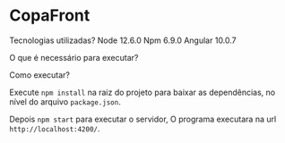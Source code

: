 # CopaFront

Tecnologias utilizadas?
Node 12.6.0
Npm 6.9.0
Angular 10.0.7

O que é necessário para executar?

Como executar?

Execute `npm install` na raiz do projeto para baixar as dependências, no nível do arquivo `package.json`.

Depois `npm start` para executar o servidor, O programa executara na url `http://localhost:4200/`.
